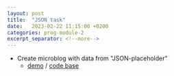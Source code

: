 ```yaml
---
layout: post
title:  "JSON task"
date:   2023-02-22 11:15:00 +0200
categories: prog-module-2
excerpt_separator: <!--more-->
---
```

- Create microblog with data from "JSON-placeholder"
  - [demo](https://bulhakovolexii.github.io/Prog-academy-homeworks/22-lecture-homework/) / [code base](https://github.com/bulhakovolexii/Prog-academy-homeworks/blob/main/21-lecture-homework/)
<!--more-->
